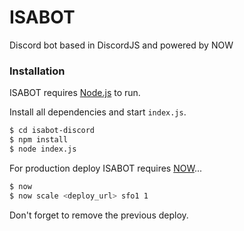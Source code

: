 # ISABOT

Discord bot based in DiscordJS and powered by NOW

### Installation

ISABOT requires [Node.js](https://nodejs.org/) to run.

Install all dependencies and start `index.js`.

```sh
$ cd isabot-discord
$ npm install
$ node index.js
```

For production deploy ISABOT requires [NOW](https://zeit.co/now)...

```sh
$ now
$ now scale <deploy_url> sfo1 1
```
Don't forget to remove the previous deploy.